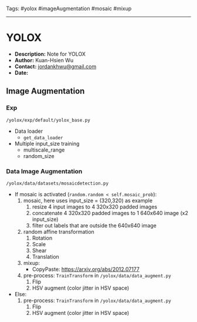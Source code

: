 Tags: #yolox #imageAugmentation #mosaic #mixup

---

# YOLOX
- __Description:__ Note for YOLOX
- __Author:__ Kuan-Hsien Wu
- __Contact:__ jordankhwu@gmail.com
- __Date:__

## Image Augmentation

### Exp
`/yolox/exp/default/yolox_base.py`
- Data loader
    - `get_data_loader`
- Multiple input_size training
    - multiscale_range
    - random_size

### Data Image Augmentation
`/yolox/data/datasets/mosaicdetection.py`
- If mosaic is activated (`random.random < self.mosaic_prob`):
    1. mosaic, here uses input_size = (320,320) as example
        1. resize 4 input images to 4 320x320 padded images
        2. concatenate 4 320x320 padded images to 1 640x640 image (x2 input_size)
        3. filter out labels that are outside the 640x640 image
    2. random affine transformation
        1. Rotation
        2. Scale
        3. Shear
        4. Translation
    3. mixup:
        - CopyPaste: https://arxiv.org/abs/2012.07177
    4. pre-process: `TrainTransform` in `/yolox/data/data_augment.py`
        1. Flip
        2. HSV augment (color jitter in HSV space)
- Else:
    1. pre-process: `TrainTransform` in `/yolox/data/data_augment.py`
        1. Flip
        2. HSV augment (color jitter in HSV space)
